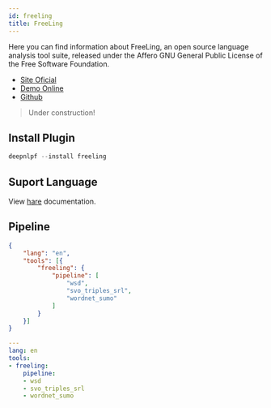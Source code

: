 ```yaml
---
id: freeling
title: FreeLing
---
```


Here you can find information about FreeLing, an open source language analysis tool suite, released under the Affero GNU General Public License of the Free Software Foundation.

- [Site Oficial](http://nlp.lsi.upc.edu/freeling/)
- [Demo Online](http://nlp.lsi.upc.edu/freeling/demo/demo.php)
- [Github](https://github.com/TALP-UPC/freeling)

> Under construction!

## Install Plugin
```python
deepnlpf --install freeling
```

## Suport Language
View [hare](#) documentation.

## Pipeline
<!--DOCUSAURUS_CODE_TABS-->

<!--Json--> 
```json
{
    "lang": "en",
    "tools": [{
        "freeling": {
            "pipeline": [
                "wsd",
                "svo_triples_srl",
                "wordnet_sumo"
            ]
        }
    }]
}
```

<!--yaml-->
```yaml
---
lang: en
tools:
- freeling:
    pipeline:
    - wsd
    - svo_triples_srl
    - wordnet_sumo
```

<!--END_DOCUSAURUS_CODE_TABS-->



